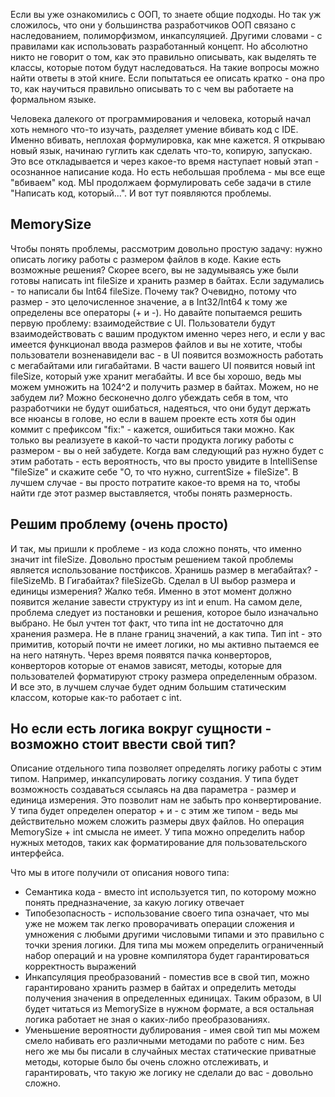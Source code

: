 Если вы уже ознакомились с ООП, то знаете общие подходы. Но так уж сложилось, что они у большинства разработчиков ООП связано с наследованием, полиморфизмом, инкапсуляцией. Другими словами - с правилами как использовать разработанный концепт. Но абсолютно никто не говорит о том, как это правильно описывать, как выделять те классы, которые потом будут наследоваться. На такие вопросы можно найти ответы в этой книге. Если попытаться ее описать кратко - она про то, как научиться правильно описывать то с чем вы работаете на формальном языке.


Человека далекого от программирования и человека, который начал хоть немного что-то изучать, разделяет умение вбивать код с IDE. Именно вбивать, неплохая формулировка, как мне кажется. Я открываю новый язык, начинаю гуглить как сделать что-то, копирую, запускаю. Это все откладывается и через какое-то время наступает новый этап - осознанное написание кода. 
Но есть небольшая проблема - мы все еще "вбиваем" код. МЫ продолжаем формулировать себе задачи в стиле "Написать код, который...". И вот тут появляются проблемы.

## MemorySize

Чтобы понять проблемы, рассмотрим довольно простую задачу: нужно описать логику работы с размером файлов в коде. Какие есть возможные решения? Скорее всего, вы не задумываясь уже были готовы написать int fileSize и хранить размер в байтах. Если задумались - то написали бы Int64 fileSize. Почему так? Очевидно, потому что размер - это целочисленное значение, а в Int32/Int64 к тому же определены все операторы (+ и -). Но давайте попытаемся решить первую проблему: взаимодействие с UI. Пользователи будут взаимодействовать с вашим продуктом именно через него, и если у вас имеется функционал ввода размеров файлов и вы не хотите, чтобы пользователи возненавидели вас - в UI появится возможность работать с мегабайтами или гигабайтами. В части вашего UI появится новый int fileSize, который уже хранит мегабайты. И все бы хорошо, ведь мы можем умножить на 1024^2 и получить размер в байтах. Можем, но не забудем ли? Можно бесконечно долго убеждать себя в том, что разработчики не будут ошибаться, надеяться, что они будут держать все нюансы в голове, но если в вашем проекте есть хотя бы один коммит с префиксом "fix:" - кажется, ошибиться таки можно. Как только вы реализуете в какой-то части продукта логику работы с размером - вы о ней забудете. Когда вам следующий раз нужно будет с этим работать - есть вероятность, что вы просто увидите в IntelliSense "fileSize" и скажите себе "О, то что нужно, currentSize + fileSize". В лучшем случае - вы просто потратите какое-то время на то, чтобы найти где этот размер выставляется, чтобы понять размерность.

## Решим проблему (очень просто)

И так, мы пришли к проблеме - из кода сложно понять, что именно значит int fileSize. Довольно простым решением такой проблемы является использование постфиксов.
Хранишь размер в мегабайтах? - fileSizeMb.
В Гигабайтах? fileSizeGb.
Сделал в UI выбор размера и единицы измерения? Жалко тебя. Именно в этот момент должно появится желание завести структуру из int и enum.
На самом деле, проблема следует из постановки и решения, которое было изначально выбрано. Не был учтен тот факт, что типа int не достаточно для хранения размера. Не в плане границ значений, а как типа. Тип int - это примитив, который почти не имеет логики, но мы активно пытаемся ее на него натянуть. Через время появятся пачка конверторов, конверторов которые от енамов зависят, методы, которые для пользователей форматируют строку размера определенным образом. И все это, в лучшем случае будет одним большим статическим классом, которые как-то работает с int.

## Но если есть логика вокруг сущности - возможно стоит ввести свой тип?

Описание отдельного типа позволяет определять логику работы с этим типом. Например, инкапсулировать логику создания. У типа будет возможность создаваться ссылаясь на два параметра - размер и единица измерения. Это позволит нам не забыть про конвертирование. У типа будет определен оператор + и - с этим же типом - ведь мы действительно можем сложить размеры двух файлов. Но операция MemorySize + int смысла не имеет. У типа можно определить набор нужных методов, таких как форматирование для пользовательского интерфейса.

Что мы в итоге получили от описания нового типа:
- Семантика кода - вместо int используется тип, по которому можно понять предназначение, за какую логику отвечает
- Типобезопасность - использование своего типа означает, что мы уже не можем так легко проворачивать операции сложения и умножения с любыми другими числовыми типами и это правильно с точки зрения логики. Для типа мы можем определить ограниченный набор операций и на уровне компилятора будет гарантироваться корректность выражений
- Инкапсуляция преобразований - поместив все в свой тип, можно гарантировано хранить размер в байтах и определить методы получения значения в определенных единицах. Таким образом, в UI будет читаться из MemorySize в нужном формате, а вся остальная логика работает не зная о каких-либо преобразованиях.
- Уменьшение вероятности дублирования - имея свой тип мы можем смело набивать его различными методами по работе с ним. Без него же мы бы писали в случайных местах статические приватные методы, которые было бы очень сложно отслеживать, и гарантировать, что такую же логику не сделали до вас - довольно сложно.

